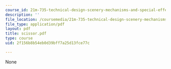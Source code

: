 ```yaml
---
course_id: 21m-735-technical-design-scenery-mechanisms-and-special-effects-spring-2004
description: ''
file_location: /coursemedia/21m-735-technical-design-scenery-mechanisms-and-special-effects-spring-2004/2f156b8b54eb0d39bff7a25d13fce77c_scissor.pdf
file_type: application/pdf
layout: pdf
title: scissor.pdf
type: course
uid: 2f156b8b54eb0d39bff7a25d13fce77c

---
```

None